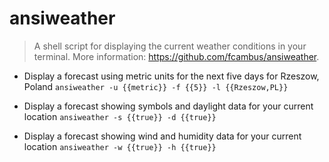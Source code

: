 # ansiweather
> A shell script for displaying the current weather conditions in your terminal.
> More information: <https://github.com/fcambus/ansiweather>.

- Display a forecast using metric units for the next five days for Rzeszow, Poland
`ansiweather -u {{metric}} -f {{5}} -l {{Rzeszow,PL}}`

- Display a forecast showing symbols and daylight data for your current location
`ansiweather -s {{true}} -d {{true}}`

- Display a forecast showing wind and humidity data for your current location
`ansiweather -w {{true}} -h {{true}}`
